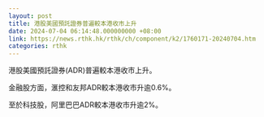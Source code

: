 ```yaml
---
layout: post
title: 港股美國預託證券普遍較本港收市上升
date: 2024-07-04 06:14:48.000000000 +08:00
link: https://news.rthk.hk/rthk/ch/component/k2/1760171-20240704.htm
categories: rthk
---
```


港股美國預託證券(ADR)普遍較本港收市上升。

金融股方面，滙控和友邦ADR較本港收市升逾0.6%。

至於科技股，阿里巴巴ADR較本港收市升逾2%。
